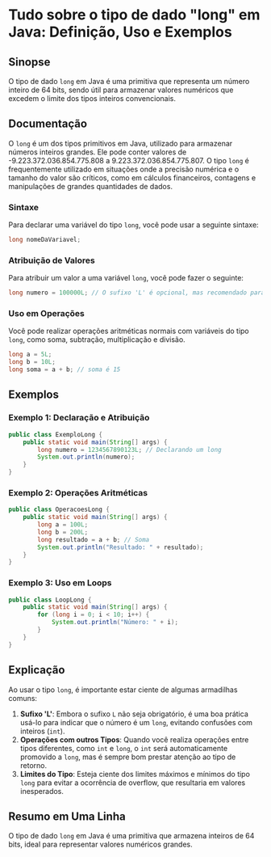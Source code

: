 <!--
Meta Description: # Tudo sobre o tipo de dado "long" em Java: Definição, Uso e Exemplos ## Sinopse O tipo de dado `long` em Java é uma primitiva que representa um númer...
Meta Keywords: long, tipo, java, para, uma
-->

# Tudo sobre o tipo de dado "long" em Java: Definição, Uso e Exemplos

## Sinopse
O tipo de dado `long` em Java é uma primitiva que representa um número inteiro de 64 bits, sendo útil para armazenar valores numéricos que excedem o limite dos tipos inteiros convencionais.

## Documentação
O `long` é um dos tipos primitivos em Java, utilizado para armazenar números inteiros grandes. Ele pode conter valores de -9.223.372.036.854.775.808 a 9.223.372.036.854.775.807. O tipo `long` é frequentemente utilizado em situações onde a precisão numérica e o tamanho do valor são críticos, como em cálculos financeiros, contagens e manipulações de grandes quantidades de dados.

### Sintaxe
Para declarar uma variável do tipo `long`, você pode usar a seguinte sintaxe:

```java
long nomeDaVariavel;
```

### Atribuição de Valores
Para atribuir um valor a uma variável `long`, você pode fazer o seguinte:

```java
long numero = 100000L; // O sufixo 'L' é opcional, mas recomendado para evitar confusão com int
```

### Uso em Operações
Você pode realizar operações aritméticas normais com variáveis do tipo `long`, como soma, subtração, multiplicação e divisão.

```java
long a = 5L;
long b = 10L;
long soma = a + b; // soma é 15
```

## Exemplos
### Exemplo 1: Declaração e Atribuição
```java
public class ExemploLong {
    public static void main(String[] args) {
        long numero = 1234567890123L; // Declarando um long
        System.out.println(numero);
    }
}
```

### Exemplo 2: Operações Aritméticas
```java
public class OperacoesLong {
    public static void main(String[] args) {
        long a = 100L;
        long b = 200L;
        long resultado = a + b; // Soma
        System.out.println("Resultado: " + resultado);
    }
}
```

### Exemplo 3: Uso em Loops
```java
public class LoopLong {
    public static void main(String[] args) {
        for (long i = 0; i < 10; i++) {
            System.out.println("Número: " + i);
        }
    }
}
```

## Explicação
Ao usar o tipo `long`, é importante estar ciente de algumas armadilhas comuns:

1. **Sufixo 'L'**: Embora o sufixo `L` não seja obrigatório, é uma boa prática usá-lo para indicar que o número é um `long`, evitando confusões com inteiros (`int`).
2. **Operações com outros Tipos**: Quando você realiza operações entre tipos diferentes, como `int` e `long`, o `int` será automaticamente promovido a `long`, mas é sempre bom prestar atenção ao tipo de retorno.
3. **Limites do Tipo**: Esteja ciente dos limites máximos e mínimos do tipo `long` para evitar a ocorrência de overflow, que resultaria em valores inesperados.

## Resumo em Uma Linha
O tipo de dado `long` em Java é uma primitiva que armazena inteiros de 64 bits, ideal para representar valores numéricos grandes.